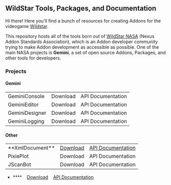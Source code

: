 ## WildStar Tools, Packages, and Documentation

Hi there! Here you'll find a bunch of resources for creating Addons for the videogame [Wildstar](http://http://www.wildstar-online.com). 

This repository hosts all of the tools born out of [WildStar NASA](http://www.wildstarnasa.com) (Nexus Addon Standards Association), which is an Addon developer community trying to make Addon development as accessible as possible. One of the main NASA projects is **Gemini**, a set of open source Addons, Packages, and other tools for developers. 


### Projects

#### Gemini

<table>
	<tbody>
		<tr>
			<td>GeminiConsole</td>
			<td>Download</td>
			<td>API Documentation</td>
		</tr>
		<tr>
			<td>GeminiEditor</td>
			<td>Download</td>
			<td>API Documentation</td>
		</tr>
		<tr>
			<td>GeminiDesigner</td>
			<td>Download</td>
			<td>API Documentation</td>
		</tr>
		<tr>
			<td>GeminiLogging</td>
			<td>Download</td>
			<td>API Documentation</td>
		</tr>
	</tbody>
</table>

#### Other

<table>
	<tbody>
		<tr>
			<td>**XmlDocument**</td>
			<td><a href="https://raw.github.com/draftomatic/wildstar/master/lib/XmlDocument.lua">Download</a></td>
			<td><a href="https://github.com/draftomatic/wildstar/blob/master/doc/XmlDocument.md">API Documentation</a></td>
		</tr>
		<tr>
			<td>PixiePlot</td>
			<td>Download</td>
			<td>API Documentation</td>
		</tr>
		<tr>
			<td>JScanBot</td>
			<td>Download</td>
			<td>API Documentation</td>
		</tr>
	</tbody>
</table>

- ****&nbsp;&nbsp;&nbsp;&nbsp;[Download](https://raw.github.com/draftomatic/wildstar/master/lib/XmlDocument.lua)&nbsp;&nbsp;&nbsp;&nbsp;[API Documentation](https://github.com/draftomatic/wildstar/blob/master/doc/XmlDocument.md)


